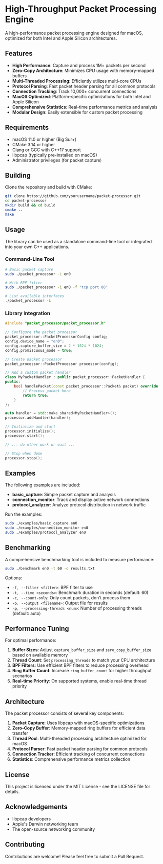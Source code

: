 # High-Throughput Packet Processing Engine

A high-performance packet processing engine designed for macOS, optimized for both Intel and Apple Silicon architectures.

## Features

- **High Performance**: Capture and process 1M+ packets per second
- **Zero-Copy Architecture**: Minimizes CPU usage with memory-mapped buffers
- **Multi-Threaded Processing**: Efficiently utilizes multi-core CPUs
- **Protocol Parsing**: Fast packet header parsing for all common protocols
- **Connection Tracking**: Track 10,000+ concurrent connections
- **MacOS Optimized**: Platform-specific optimizations for both Intel and Apple Silicon
- **Comprehensive Statistics**: Real-time performance metrics and analysis
- **Modular Design**: Easily extensible for custom packet processing

## Requirements

- macOS 11.0 or higher (Big Sur+)
- CMake 3.14 or higher
- Clang or GCC with C++17 support
- libpcap (typically pre-installed on macOS)
- Administrator privileges (for packet capture)

## Building

Clone the repository and build with CMake:

```bash
git clone https://github.com/yourusername/packet-processor.git
cd packet-processor
mkdir build && cd build
cmake ..
make
```

## Usage

The library can be used as a standalone command-line tool or integrated into your own C++ applications.

### Command-Line Tool

```bash
# Basic packet capture
sudo ./packet_processor -i en0

# With BPF filter
sudo ./packet_processor -i en0 -f "tcp port 80"

# List available interfaces
./packet_processor -L
```

### Library Integration

```cpp
#include "packet_processor/packet_processor.h"

// Configure the packet processor
packet_processor::PacketProcessorConfig config;
config.device_name = "en0";
config.capture_buffer_size = 2 * 1024 * 1024;
config.promiscuous_mode = true;

// Create packet processor
packet_processor::PacketProcessor processor(config);

// Add a custom packet handler
class MyPacketHandler : public packet_processor::PacketHandler {
public:
    bool handlePacket(const packet_processor::Packet& packet) override {
        // Process packet here
        return true;
    }
};

auto handler = std::make_shared<MyPacketHandler>();
processor.addHandler(handler);

// Initialize and start
processor.initialize();
processor.start();

// ... do other work or wait ...

// Stop when done
processor.stop();
```

## Examples

The following examples are included:

- **basic_capture**: Simple packet capture and analysis
- **connection_monitor**: Track and display active network connections
- **protocol_analyzer**: Analyze protocol distribution in network traffic

Run the examples:

```bash
sudo ./examples/basic_capture en0
sudo ./examples/connection_monitor en0
sudo ./examples/protocol_analyzer en0
```

## Benchmarking

A comprehensive benchmarking tool is included to measure performance:

```bash
sudo ./benchmark en0 -t 60 -o results.txt
```

Options:
- `-f, --filter <filter>`: BPF filter to use
- `-t, --time <seconds>`: Benchmark duration in seconds (default: 60)
- `-c, --count-only`: Only count packets, don't process them
- `-o, --output <filename>`: Output file for results
- `-p, --processing-threads <num>`: Number of processing threads (default: auto)

## Performance Tuning

For optimal performance:

1. **Buffer Sizes**: Adjust `capture_buffer_size` and `zero_copy_buffer_size` based on available memory
2. **Thread Count**: Set `processing_threads` to match your CPU architecture
3. **BPF Filters**: Use efficient BPF filters to reduce processing overhead
4. **Ring Buffer Count**: Increase `ring_buffer_count` for higher throughput scenarios
5. **Real-time Priority**: On supported systems, enable real-time thread priority

## Architecture

The packet processor consists of several key components:

1. **Packet Capture**: Uses libpcap with macOS-specific optimizations
2. **Zero-Copy Buffer**: Memory-mapped ring buffers for efficient data transfer
3. **Thread Pool**: Multi-threaded processing architecture optimized for macOS
4. **Protocol Parser**: Fast packet header parsing for common protocols
5. **Connection Tracker**: Efficient tracking of concurrent connections
6. **Statistics**: Comprehensive performance metrics collection

## License

This project is licensed under the MIT License - see the LICENSE file for details.

## Acknowledgements

- libpcap developers
- Apple's Darwin networking team
- The open-source networking community

## Contributing

Contributions are welcome! Please feel free to submit a Pull Request. 
